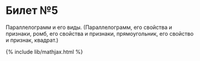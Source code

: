 # Билет №5
Параллелограмм и его виды. (Параллелограмм, его свойства и признаки, ромб, его свойства и признаки, прямоугольник, его свойство и признак, квадрат.)




{% include lib/mathjax.html %}